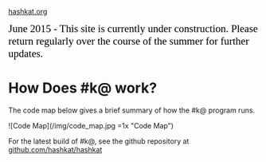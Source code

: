 [hashkat.org](http://hashkat.org)

<span style="color:black; font-family:Georgia; font-size:1.5em;">June 2015 - This site is currently under construction. Please return regularly over the course of the summer for further updates. </span>

# How Does #k@ work?

The code map below gives a brief summary of how the #k@ program runs.

![Code Map](/img/code_map.jpg =1x "Code Map")

For the latest build of #k@, see the github repository at [github.com/hashkat/hashkat](https://github.com/hashkat/hashkat)
